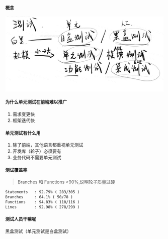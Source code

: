 #### 概念
![](images/1.jpg)

#### 为什么单元测试在前端难以推广
1. 需求变更快
2. 框架迭代快

#### 单元测试有什么用
1. 除了前端，其他语言都重视单元测试
2. 开发库（轮子）必须要有
3. 业务代码不需要单元测试

#### 测试覆盖率
> Branches 和 Functions >90%,说明轮子质量过硬
```
Statements   : 92.79% ( 283/305 )
Branches     : 64.1% ( 50/78 )
Functions    : 94.83% ( 110/116 )
Lines        : 92.98% ( 278/299 )
```

#### 测试人员干嘛呢
黑盒测试（单元测试是白盒测试）